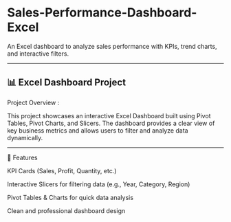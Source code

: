 # Sales-Performance-Dashboard-Excel
An Excel dashboard to analyze sales performance with KPIs, trend charts, and interactive filters.

---
## 📊 Excel Dashboard Project

Project Overview :

This project showcases an interactive Excel Dashboard built using Pivot Tables, Pivot Charts, and Slicers.
The dashboard provides a clear view of key business metrics and allows users to filter and analyze data dynamically.

---
🚀 Features

KPI Cards (Sales, Profit, Quantity, etc.)

Interactive Slicers for filtering data (e.g., Year, Category, Region)

Pivot Tables & Charts for quick data analysis

Clean and professional dashboard design
